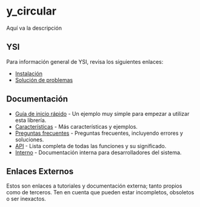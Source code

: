 # y_circular

Aquí va la descripción

## YSI

Para información general de YSI, revisa los siguientes enlaces:

* [Instalación](../instalacion.md)
* [Solución de problemas](../solucion-problemas.md)

## Documentación

* [Guía de inicio rápido](y_circular/inicio-rapido.md) - Un ejemplo muy simple para empezar a utilizar esta librería.
* [Características](y_circular/caracteristicas.md) - Más características y ejemplos.
* [Preguntas frecuentes](y_circular/preguntas-frecuentes.md) - Preguntas frecuentes, incluyendo errores y soluciones.
* [API](y_circular/api.md) - Lista completa de todas las funciones y su significado.
* [Interno](y_circular/interno.md) - Documentación interna para desarrolladores del sistema.

## Enlaces Externos

Estos son enlaces a tutoriales y documentación externa; tanto propios como de terceros. Ten en cuenta que pueden estar incompletos, obsoletos o ser inexactos.
